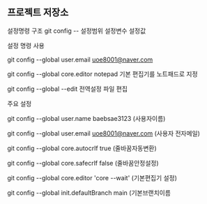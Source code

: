 ## 프로젝트 저장소

설정명령 구조
git config -- 설정범위 설정변수 설정값

설정 명령 사용

git config --global user.email uoe8001@naver.com 

git config --global core.editor notepad 기본 편집기를 노트패드로 지정

git config --global --edit 전역설정 파일 편집

주요 설정

git config --global user.name baebsae3123 (사용자이름)

git config --global user.email uoe8001@naver.com  (사용자 전자메일)

git config --global core.autocrlf true (줄바꿈자동변환)

git config --global core.safecrlf false (줄바꿈안정설정)

git config --global core.editor 'core --wait' (기본편집기 설정)

git config --global init.defaultBranch main (기본브랜치이름
